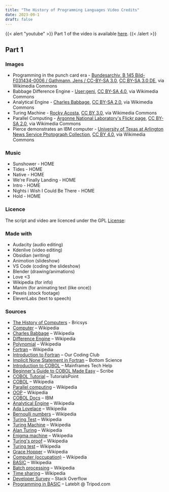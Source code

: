 ```yaml
---
title: "The History of Programming Languages Video Credits"
date: 2023-09-1
draft: false
---
```


{{< alert "youtube" >}}
Part 1 of the video is available [here](https://youtu.be/fDprWJBT9HE?si=Dax4KIgUYR3NQ8oB).
{{< /alert >}}

## Part 1

### Images

- Programming in the punch card era - [Bundesarchiv, B 145 Bild-F031434-0006 / Gathmann, Jens / CC-BY-SA 3.0](https://commons.wikimedia.org/wiki/File:Bundesarchiv_B_145_Bild-F031434-0006,_Aachen,_Technische_Hochschule,_Rechenzentrum.jpg), [CC BY-SA 3.0 DE](https://creativecommons.org/licenses/by-sa/3.0/de/deed.en), via Wikimedia Commons
- Babbage Difference Engine - [User:geni](https://commons.wikimedia.org/wiki/File:Babbage_Difference_Engine.jpg), [CC BY-SA 4.0](https://creativecommons.org/licenses/by-sa/4.0), via Wikimedia Commons
- Analytical Engine - [Charles Babbage](https://commons.wikimedia.org/wiki/File:Babbages_Analytical_Engine,_1834-1871._(9660574685).jpg), [CC BY-SA 2.0](https://creativecommons.org/licenses/by-sa/2.0), via Wikimedia Commons
- Turing Machine - [Rocky Acosta](https://commons.wikimedia.org/wiki/File:Turing_Machine_Model_Davey_2012.jpg), [CC BY 3.0](https://creativecommons.org/licenses/by/3.0), via Wikimedia Commons
- Parallel Computing - [Argonne National Laboratory's Flickr page](https://commons.wikimedia.org/wiki/File:IBM_Blue_Gene_P_supercomputer.jpg), [CC BY-SA 2.0](https://creativecommons.org/licenses/by-sa/2.0), via Wikimedia Commons
- Pierce demonstrates an IBM computer - [University of Texas at Arlington News Service Photograph Collection](https://commons.wikimedia.org/wiki/File:M._L._Pierce_demonstrates_an_IBM_computer_at_the_University_of_Texas_at_Arlington_(10002859).jpg), [CC BY 4.0](https://creativecommons.org/licenses/by/4.0), via Wikimedia Commons

### Music

- Sunshower - HOME
- Tides - HOME
- Native - HOME
- We're Finally Landing - HOME
- Intro - HOME
- Nights i Wish I Could Be There - HOME
- Hold - HOME

### Licence

The script and video are licenced under the GPL [License](https://www.gnu.org/licenses/gpl-3.0.en.html):

### Made with

- Audacity (audio editing)
- Kdenlive (video editing)
- Obsidian (writing)
- Animotion (slideshow)
- VS Code (coding the slideshow)
- Blender (drawing/animations)
- Love <3
- Wikipedia (for info)
- Manim (for animating text (like once))
- Pexels (stock footage)
- ElevenLabs (text to speech)

### Sources

- [The History of Computers](https://www.bricsys.com/en-gb/blog/who-invented-computers) - Bricsys
- [Computer](https://en.wikipedia.org/wiki/Computer) – Wikipedia
- [Charles Babbage](https://en.wikipedia.org/wiki/Charles_Babbage) – Wikipedia
- [Difference Engine](https://en.wikipedia.org/wiki/Difference_engine) – Wikipedia
- [Polynomial](https://en.wikipedia.org/wiki/Polynomial) – Wikipedia
- [Fortran](https://en.wikipedia.org/wiki/Fortran) – Wikipedia
- [Introduction to Fortran](https://ourcodingclub.github.io/tutorials/fortran-intro/) – Our Coding Club
- [Implicit None Statement in Fortran](https://www.bottomscience.com/implicit-none-statement-how-to-use-it-fortran/) – Bottom Science
- [Introduction to COBOL](https://www.mainframestechhelp.com/tutorials/cobol/introduction.htm) – Mainframes Tech Help
- [Beginner's Guide to COBOL Made Easy](https://scribe.rip/modern-mainframe/beginners-guide-cobol-made-easy-introduction-ecf2f611ac76) – Scribe
- [COBOL Tutorial](https://www.tutorialspoint.com/cobol/index.htm) – TutorialsPoint
- [COBOL](https://en.wikipedia.org/wiki/COBOL?useskin=vector#History_and_specification) – Wikipedia
- [Parallel computing](https://en.wikipedia.org/wiki/Parallel_computing?useskin=vector) – Wikipedia
- [OOP](https://en.wikipedia.org/wiki/Object-oriented_programming?useskin=vector) – Wikipedia
- [COBOL Docs](https://www.ibm.com/docs/en/cobol-zos) – IBM
- [Analytical Engine](https://en.wikipedia.org/wiki/Analytical_engine?useskin=vector) – Wikipedia
- [Ada Lovelace](https://en.wikipedia.org/wiki/Ada_Lovelace?useskin=vector) – Wikipedia
- [Bernoulli numbers](https://en.wikipedia.org/wiki/Bernoulli_number) – Wikipedia
- [Turing Test](https://en.wikipedia.org/wiki/Turing_test?useskin=vector) – Wikipedia
- [Turing Machine](https://en.wikipedia.org/wiki/Turing_machine?useskin=vector) – Wikipedia
- [Alan Turing](https://en.wikipedia.org/w/index.php?title=Alan_Turing&useskin=vector) – Wikipedia
- [Enigma machine](https://en.wikipedia.org/wiki/Enigma_machine?useskin=vector) – Wikipedia
- [Turing's proof](https://en.wikipedia.org/wiki/Turing%27s_proof?useskin=vector) – Wikipedia
- [Turing test](https://en.wikipedia.org/wiki/Turing_test?useskin=vector) – Wikipedia
- [Grace Hopper](https://en.wikipedia.org/wiki/Grace_Hopper?useskin=vector) – Wikipedia
- [Computer (occupation)](https://en.wikipedia.org/w/index.php?title=Computer_%28occupation%29&useskin=vector) – Wikipedia
- [BASIC](https://en.wikipedia.org/wiki/BASIC?useskin=vector) – Wikipedia
- [Batch processing](https://en.wikipedia.org/wiki/Batch_processing?useskin=vector) – Wikipedia
- [Time sharing](https://en.wikipedia.org/wiki/Time-sharing?useskin=vector) – Wikipedia
- [Developer Survey](https://survey.stackoverflow.co/2023/#most-popular-technologies-language) – Stack Overflow
- [Programming in BASIC](https://lateblt.tripod.com/basic.htm) – Lateblt @ Tripod.com